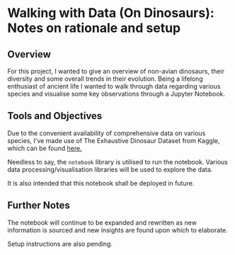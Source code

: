 # Walking with Data (On Dinosaurs): Notes on rationale and setup

## Overview

For this project, I wanted to give an overview of non-avian dinosaurs, their
diversity and some overall trends in their evolution. Being a lifelong
enthusiast of ancient life I wanted to walk through data regarding various 
species and visualise some key observations through a Jupyter Notebook.

## Tools and Objectives

Due to the convenient availability of comprehensive data on various species,
I've made use of The Exhaustive Dinosaur Dataset from Kaggle, which can be
found [here.](
https://www.kaggle.com/datasets/kjanjua/jurassic-park-the-exhaustive-dinosaur-dataset
)

Needless to say, the `notebook` library is utilised to run the notebook.
Various data processing/visualisation libraries will be used to explore the
data.
 
It is also intended that this notebook shall be deployed in future.

## Further Notes 

The notebook will continue to be expanded and rewritten as new information
is sourced and new insights are found upon which to elaborate.

Setup instructions are also pending.

